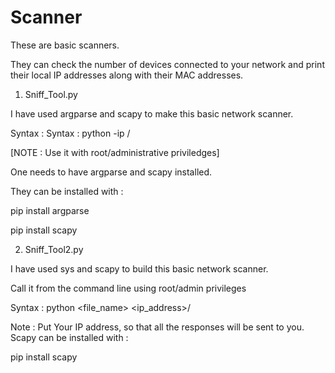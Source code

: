 # Scanner
These are basic scanners.

They can check the number of devices connected to your network and print their local IP addresses along with their MAC addresses.

1. Sniff_Tool.py

I have used argparse and scapy to make this basic network scanner.

Syntax : Syntax : python <filename> -ip <IP>/<Subnet>

[NOTE : Use it with root/administrative priviledges]

One needs to have argparse and scapy installed.

They can be installed with :

 pip install argparse

 pip install scapy

2. Sniff_Tool2.py

I have used sys and scapy to build this basic network scanner.

Call it from the command line using root/admin privileges

Syntax : python <file_name> <ip_address>/<subnet>

Note : Put Your IP address, so that all the responses will be sent to you.
Scapy can be installed with : 
  
  pip install scapy
